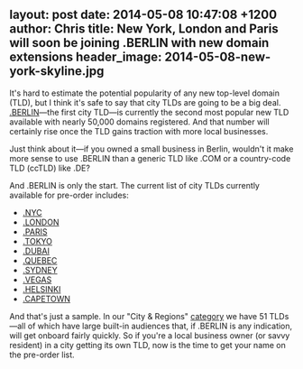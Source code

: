 layout: post
date: 2014-05-08 10:47:08 +1200
author: Chris
title: New York, London and Paris will soon be joining .BERLIN with new domain extensions
header_image: 2014-05-08-new-york-skyline.jpg
----

<!-- excerpt -->

It's hard to estimate the potential popularity of any new top-level domain (TLD), but I think it's safe to say that city TLDs are going to be a big deal. [.BERLIN](https://iwantmyname.com/domains/dot-berlin)—the first city TLD—is currently the second most popular new TLD available with nearly 50,000 domains registered. And that number will certainly rise once the TLD gains traction with more local businesses. 

Just think about it—if you owned a small business in Berlin, wouldn't it make more sense to use .BERLIN than a generic TLD like .COM or a country-code TLD (ccTLD) like .DE?

<!-- /excerpt -->

And .BERLIN is only the start. The current list of city TLDs currently available for pre-order includes:

+ [.NYC](https://iwantmyname.com/domains/dot-nyc)
+ [.LONDON](https://iwantmyname.com/domains/dot-london)
+ [.PARIS](https://iwantmyname.com/domains/dot-paris)
+ [.TOKYO](https://iwantmyname.com/domains/dot-tokyo)
+ [.DUBAI](https://iwantmyname.com/domains/dot-dubai)
+ [.QUEBEC](https://iwantmyname.com/domains/dot-quebec)
+ [.SYDNEY](https://iwantmyname.com/domains/dot-sydney)
+ [.VEGAS](https://iwantmyname.com/domains/dot-vegas)
+ [.HELSINKI](https://iwantmyname.com/domains/dot-helsinki)
+ [.CAPETOWN](https://iwantmyname.com/domains/dot-capetown)

And that's just a sample. In our "City & Regions" [category](https://iwantmyname.com/domains/new-gtld-domain-extensions) we have 51 TLDs—all of which have large built-in audiences that, if .BERLIN is any indication, will get onboard fairly quickly. So if you're a local business owner (or savvy resident) in a city getting its own TLD, now is the time to get your name on the pre-order list.